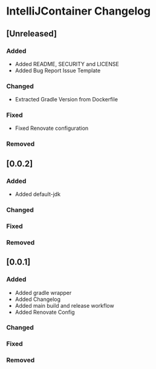 # IntelliJContainer Changelog

## [Unreleased]

### Added

- Added README, SECURITY and LICENSE
- Added Bug Report Issue Template

### Changed

- Extracted Gradle Version from Dockerfile

### Fixed

- Fixed Renovate configuration

### Removed

## [0.0.2]

### Added

- Added default-jdk

### Changed

### Fixed

### Removed

## [0.0.1]

### Added

- Added gradle wrapper
- Added Changelog
- Added main build and release workflow
- Added Renovate Config

### Changed

### Fixed

### Removed
